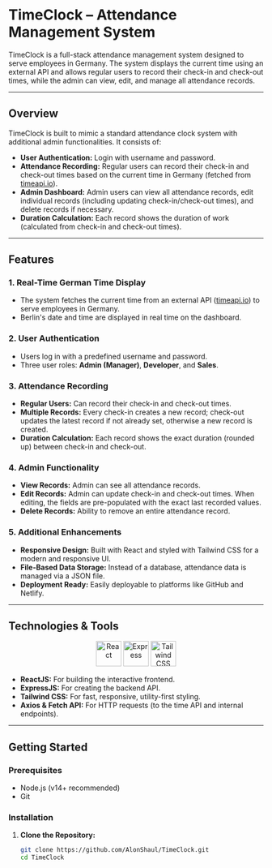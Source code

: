 # TimeClock – Attendance Management System

TimeClock is a full-stack attendance management system designed to serve employees in Germany. The system displays the current time using an external API and allows regular users to record their check-in and check-out times, while the admin can view, edit, and manage all attendance records.

---

## Overview

TimeClock is built to mimic a standard attendance clock system with additional admin functionalities. It consists of:

- **User Authentication:** Login with username and password.
- **Attendance Recording:** Regular users can record their check-in and check-out times based on the current time in Germany (fetched from [timeapi.io](https://timeapi.io)).
- **Admin Dashboard:** Admin users can view all attendance records, edit individual records (including updating check-in/check-out times), and delete records if necessary.
- **Duration Calculation:** Each record shows the duration of work (calculated from check-in and check-out times).

---

## Features

### 1. **Real-Time German Time Display**
   - The system fetches the current time from an external API ([timeapi.io](https://timeapi.io)) to serve employees in Germany.
   - Berlin's date and time are displayed in real time on the dashboard.

### 2. **User Authentication**
   - Users log in with a predefined username and password.
   - Three user roles: **Admin (Manager)**, **Developer**, and **Sales**.

### 3. **Attendance Recording**
   - **Regular Users:** Can record their check-in and check-out times.
   - **Multiple Records:** Every check-in creates a new record; check-out updates the latest record if not already set, otherwise a new record is created.
   - **Duration Calculation:** Each record shows the exact duration (rounded up) between check-in and check-out.

### 4. **Admin Functionality**
   - **View Records:** Admin can see all attendance records.
   - **Edit Records:** Admin can update check-in and check-out times. When editing, the fields are pre-populated with the exact last recorded values.
   - **Delete Records:** Ability to remove an entire attendance record.

### 5. **Additional Enhancements**
   - **Responsive Design:** Built with React and styled with Tailwind CSS for a modern and responsive UI.
   - **File-Based Data Storage:** Instead of a database, attendance data is managed via a JSON file.
   - **Deployment Ready:** Easily deployable to platforms like GitHub and Netlify.

---

## Technologies & Tools

<div align="center">
  <img src="https://img.icons8.com/color/48/000000/react-native.png" alt="React" width="50px"/>
  <img src="https://img.icons8.com/color/48/000000/nodejs.png" alt="Express" width="50px"/>
  <img src="https://img.icons8.com/color/48/000000/tailwindcss.png" alt="Tailwind CSS" width="50px"/>
</div>

- **ReactJS:** For building the interactive frontend.
- **ExpressJS:** For creating the backend API.
- **Tailwind CSS:** For fast, responsive, utility-first styling.
- **Axios & Fetch API:** For HTTP requests (to the time API and internal endpoints).

---

## Getting Started

### Prerequisites
- Node.js (v14+ recommended)
- Git

### Installation

1. **Clone the Repository:**
   ```bash
   git clone https://github.com/AlonShaul/TimeClock.git
   cd TimeClock
